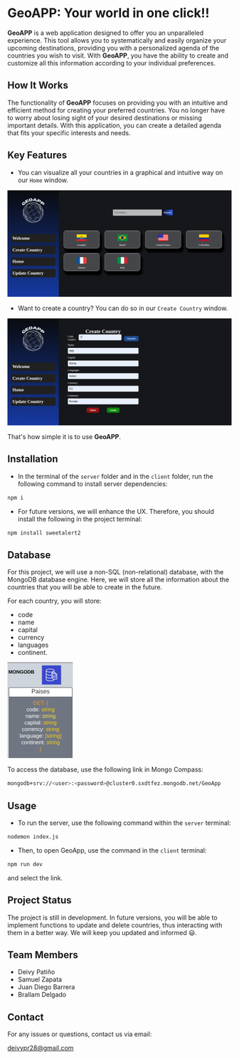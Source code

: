 # GeoAPP: Your world in one click!!

**GeoAPP** is a web application designed to offer you an unparalleled experience. This tool allows you to systematically and easily organize your upcoming destinations, providing you with a personalized agenda of the countries you wish to visit. With **GeoAPP**, you have the ability to create and customize all this information according to your individual preferences.

## How It Works

The functionality of **GeoAPP** focuses on providing you with an intuitive and efficient method for creating your preferred countries. You no longer have to worry about losing sight of your desired destinations or missing important details. With this application, you can create a detailed agenda that fits your specific interests and needs.

## Key Features
- You can visualize all your countries in a graphical and intuitive way on our `Home` window.

![alt text](<images/Captura desde 2024-02-06 11-07-07.png>)

- Want to create a country? You can do so in our `Create Country` window.

![alt text](<images/Captura desde 2024-02-06 11-08-48.png>)

That's how simple it is to use **GeoAPP**.

## Installation

- In the terminal of the `server` folder and in the `client` folder, run the following command to install server dependencies:
```bash
npm i
```
- For future versions, we will enhance the UX. Therefore, you should install the following in the project terminal:
```bash
npm install sweetalert2
```
## Database
For this project, we will use a non-SQL (non-relational) database, with the MongoDB database engine. Here, we will store all the information about the countries that you will be able to create in the future.

For each country, you will store:
- code
- name
- capital
- currency
- languages
- continent.

![Alt text](<images/Captura desde 2024-01-17 20-47-46.png>)

To access the database, use the following link in Mongo Compass:
```bash
mongodb+srv://<user>:<password>@cluster0.sxdtfez.mongodb.net/GeoApp

```
## Usage
- To run the server, use the following command within the `server` terminal:
```bash
nodemon index.js
```
- Then, to open GeoApp, use the command in the `client` terminal:
```bash
npm run dev
```
and select the link.


## Project Status
The project is still in development. In future versions, you will be able to implement functions to update and delete countries, thus interacting with them in a better way. We will keep you updated and informed 😃.
## Team Members
- Deivy Patiño
- Samuel Zapata
- Juan Diego Barrera
- Brallam Delgado

## Contact
For any issues or questions, contact us via email:

deivypr28@gmail.com

